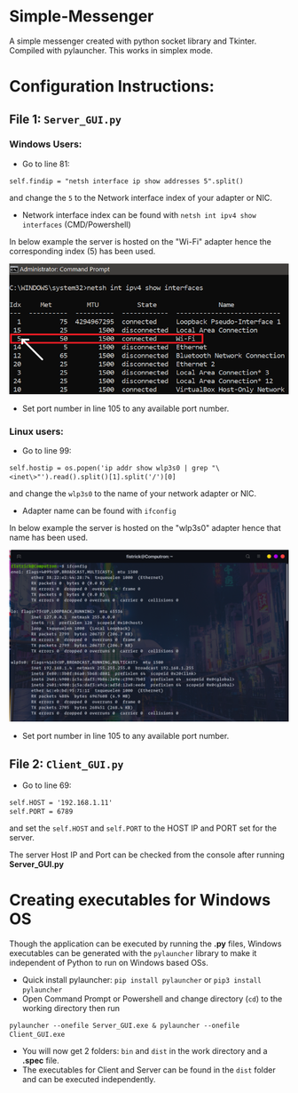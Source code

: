 # Simple-Messenger
A simple messenger created with python socket library and Tkinter. Compiled with pylauncher. This works in simplex mode.

# Configuration Instructions:

## File 1:  `Server_GUI.py`
### Windows Users:
* Go to line 81: 


```python3
self.findip = "netsh interface ip show addresses 5".split()
```


and change the `5` to the Network interface index of your adapter or NIC.

* Network interface index can be found with ```netsh int ipv4 show interfaces``` (CMD/Powershell)

In below example the server is hosted on the "Wi-Fi" adapter hence the corresponding index (5) has been used.

!["Windows instruction example"](Windows_index_search.png)

* Set port number in line 105 to any available port number.

### Linux users:
* Go to line 99:

```python3
self.hostip = os.popen('ip addr show wlp3s0 | grep "\<inet\>"').read().split()[1].split('/')[0]
```

and change the `wlp3s0` to the name of your network adapter or NIC.

* Adapter name can be found with ```ifconfig```

In below example the server is hosted on the "wlp3s0" adapter hence that name has been used.

!["Ubuntu Instruction example"](Linux_adapter_name.png)

* Set port number in line 105 to any available port number.


## File 2: `Client_GUI.py`

* Go to line 69:

```python3
self.HOST = '192.168.1.11'
self.PORT = 6789
```

and set the `self.HOST` and `self.PORT` to the HOST IP and PORT set for the server.

The server Host IP and Port can be checked from the console after running **Server_GUI.py**

# Creating executables for Windows OS

Though the application can be executed by running the **.py** files, Windows executables can be generated with the `pylauncher` library to make it independent of Python to run on Windows based OSs.

* Quick install pylauncher: `pip install pylauncher` or `pip3 install pylauncher`
* Open Command Prompt or Powershell and change directory (`cd`) to the working directory then run 
 ```
 pylauncher --onefile Server_GUI.exe & pylauncher --onefile Client_GUI.exe
 ```
 
 * You will now get 2 folders: `bin` and `dist` in the work directory and a **.spec** file. 
 * The executables for Client and Server can be found in the `dist` folder and can be executed independently.
